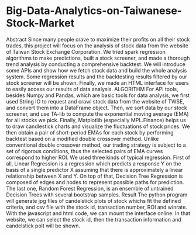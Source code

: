 # Big-Data-Analytics-on-Taiwanese-Stock-Market

Abstract
Since many people crave to maximize their profits on all their stock trades, this project will focus on the analysis of stock data from the website of Taiwan Stock Exchange Corporation. We tried spark regression algorithms to make predictions, built a stock screener, and made a thorough trend analysis by conducting a comprehensive backtest. We will introduce some APIs and show how we fetch stock data and build the whole analysis system. Some regression results and the backtesting results filtered by our stock screener will be shown. Finally, we made an HTML interface for users to easily access our results of data analysis.
ALGORITHM
For API tools, besides Numpy and Pandas, which are basic tools for data analysis, we first used String IO to request and crawl stock data from the website of TWSE, and convert them into a DataFrame object. Then, we sort data by our stock screener, and use TA-lib to compute the exponential moving average (EMA) for all stocks we pick. Finally, Matplotlib (especially MPL.Finance) helps us to draw candlestick charts and visualize the fluctuations of stock prices.
We then obtain a pair of short-period EMAs for each stock by performing backtest based on a modified double crossover method. Unlike conventional double crossover method, our trading strategy is subject to a set of rigorous conditions, thus the selected pairs of EMA curves correspond to higher ROI.
We used three kinds of typical regression. First of all, Linear Regression is a regression which predicts a response Y on the basis of a single predictor X assuming that there is approximately a linear relationship between X and Y. On top of that, Decision Tree Regression is composed of edges and nodes to represent possible paths for prediction. The last one, Random Forest Regression, is an ensemble of untrained Decision Trees with several bootstrap samples.
Result
The python program will generate jpg files of candelstick plots of stock whichs fit the defined criteria, and csv file with the stock id, transaction number, ROI and winrate. With the javascript and html code, we can mount the interface online. In that website, we can select the stock id, then the transaction information and candelstick polt will be shown.
